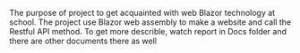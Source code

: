 The purpose of project to get acquainted with web Blazor technology at school. The project use Blazor web assembly to make a website and call the Restful API method. To get more describle, watch report in Docs folder and there are other documents there as well 
